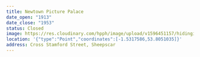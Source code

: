 ```yaml
---
title: Newtown Picture Palace
date_open: "1913"
date_close: "1953"
status: Closed
image: https://res.cloudinary.com/hpph/image/upload/v1596451157/hidinginplainsight/newtownpicturepalace.svg
location: '{"type":"Point","coordinates":[-1.5317586,53.8051035]}'
address: Cross Stamford Street, Sheepscar
---
```

